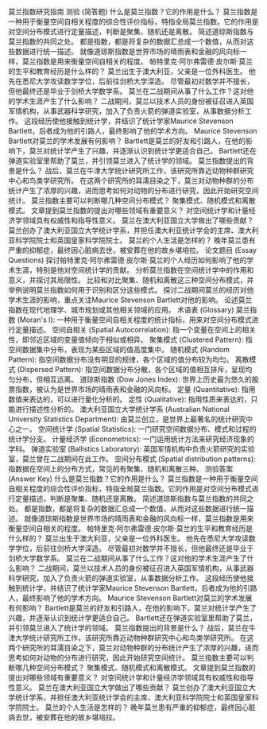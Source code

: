 莫兰指数研究指南
测验 (简答题)
什么是莫兰指数？它的作用是什么？ 莫兰指数是一种用于衡量空间自相关程度的综合性评价指标，特指全局莫兰指数。它的作用是对空间分布模式进行定量描述，判断是聚集、随机还是离散。
简述道琼斯指数与莫兰指数的共同之处。 都是指数，都是将复杂的数据汇总成一个数值，从而对这些数据进行统一描述。 就像道琼斯指数是世界市场的晴雨表和金融的风向标一样，莫兰指数是用来衡量空间自相关的程度。
帕特里克·阿尔弗雷德·皮尔斯·莫兰的生平和教育经历是什么样的？ 莫兰出生于澳大利亚，父亲是一位外科医生。 他先在悉尼大学攻读数学学位，后前往剑桥大学深造。 尽管最初对数学并不擅长，但他最终还是毕业于剑桥大学数学系。
莫兰在二战期间从事了什么工作？这对他的学术生涯产生了什么影响？ 二战期间，莫兰以技术人员的身份被征召进入英国军情机构，从事武器科学研究，加入了负责火箭的弹道实验室，从事数据分析工作。 这段经历使他接触到统计学，并结识了统计学家Maurice Stevenson Bartlett，后者成为他的引路人，最终影响了他的学术方向。
Maurice Stevenson Bartlett对莫兰的学术发展有何影响？ Bartlett是莫兰的好友和引路人，在他的影响下，莫兰对统计学产生了兴趣，并逐渐认识到统计学更适合自己。 Bartlett还在弹道实验室里帮助了莫兰，并引领莫兰进入了统计学的领域。
莫兰指数提出的背景是什么？ 战后，莫兰在牛津大学统计研究所工作，该研究所靠近动物种群研究中心和鸟类学研究所。 在这两个研究所的耳濡目染之下，莫兰对动物种群的分布统计产生了浓厚的兴趣，进而思考如何对动物的分布进行研究，因此开始研究空间统计。
莫兰指数主要可以判断哪几种空间分布模式？ 聚集模式、随机模式和离散模式。
文章提到莫兰指数的提出对哪些领域有重要意义？ 对空间统计学和计量经济学领域具有权威性和指导性意义。
莫兰在澳大利亚国立大学做出了哪些贡献？ 莫兰创办了澳大利亚国立大学统计学系，并担任澳大利亚统计学会的主席、澳大利亚科学院院士和英国皇家科学院院士。
莫兰的个人生活是怎样的？ 晚年莫兰患有严重的抑郁症，最终因心脏病去世，被安葬在他的故乡堪培拉。
论文题目 (Essay Questions)
探讨帕特里克·阿尔弗雷德·皮尔斯·莫兰的个人经历如何影响了他的学术生涯，特别是他对空间统计学的贡献。
分析莫兰指数在空间统计学中的作用和意义，并探讨其局限性。
比较和对比聚集、随机和离散这三种空间分布模式，并举例说明莫兰指数如何用于识别和区分这些模式。
探讨二战期间莫兰的经历对他学术生涯的影响，重点关注Maurice Stevenson Bartlett对他的影响。
论述莫兰指数在现代地理学、城市规划或其他相关领域的应用。
术语表 (Glossary)
莫兰指数 (Moran's I): 一种用于衡量空间自相关程度的统计指标，用来对空间分布模式进行定量描述。
空间自相关 (Spatial Autocorrelation): 指一个变量在空间上的相关性，即邻近区域的变量值倾向于相似或相异。
聚集模式 (Clustered Pattern): 指空间数据集中分布，表现为某些区域的值高度集中。
随机模式 (Random Pattern): 指空间数据分布没有明显的规律，各个区域的值分布较为均匀。
离散模式 (Dispersed Pattern): 指空间数据分布分散，各个区域的值相互排斥，呈现均匀分布，但相互远离。
道琼斯指数 (Dow Jones Index): 世界上历史最为悠久的股票指数，被认为是世界市场的晴雨表和金融的风向标。
定量 (Quantitative): 指用数值来表达的，可以进行量化分析的。
定性 (Qualitative): 指用性质来表达的，只能进行描述性分析的。
澳大利亚国立大学统计学系 (Australian National University Statistics Department): 由莫兰创立，是世界上最著名的统计研究中心之一。
空间统计学 (Spatial Statistics): 一门研究空间数据分布、模式和过程的统计学分支。
计量经济学 (Econometrics): 一门运用统计方法来研究经济现象的学科。
弹道实验室 (Ballistics Laboratory): 英国军情机构中负责火箭研究的实验室，莫兰曾在二战期间在此工作。
空间分布模式 (Spatial distribution patterns): 指数据在空间上的分布方式，常见的有聚集、随机和离散三种。
测验答案 (Answer Key)
什么是莫兰指数？它的作用是什么？ 莫兰指数是一种用于衡量空间自相关程度的综合性评价指标，特指全局莫兰指数。它的作用是对空间分布模式进行定量描述，判断是聚集、随机还是离散。
简述道琼斯指数与莫兰指数的共同之处。 都是指数，都是将复杂的数据汇总成一个数值，从而对这些数据进行统一描述。 就像道琼斯指数是世界市场的晴雨表和金融的风向标一样，莫兰指数是用来衡量空间自相关的程度。
帕特里克·阿尔弗雷德·皮尔斯·莫兰的生平和教育经历是什么样的？ 莫兰出生于澳大利亚，父亲是一位外科医生。 他先在悉尼大学攻读数学学位，后前往剑桥大学深造。 尽管最初对数学并不擅长，但他最终还是毕业于剑桥大学数学系。
莫兰在二战期间从事了什么工作？这对他的学术生涯产生了什么影响？ 二战期间，莫兰以技术人员的身份被征召进入英国军情机构，从事武器科学研究，加入了负责火箭的弹道实验室，从事数据分析工作。 这段经历使他接触到统计学，并结识了统计学家Maurice Stevenson Bartlett，后者成为他的引路人，最终影响了他的学术方向。
Maurice Stevenson Bartlett对莫兰的学术发展有何影响？ Bartlett是莫兰的好友和引路人，在他的影响下，莫兰对统计学产生了兴趣，并逐渐认识到统计学更适合自己。 Bartlett还在弹道实验室里帮助了莫兰，并引领莫兰进入了统计学的领域。
莫兰指数提出的背景是什么？ 战后，莫兰在牛津大学统计研究所工作，该研究所靠近动物种群研究中心和鸟类学研究所。 在这两个研究所的耳濡目染之下，莫兰对动物种群的分布统计产生了浓厚的兴趣，进而思考如何对动物的分布进行研究，因此开始研究空间统计。
莫兰指数主要可以判断哪几种空间分布模式？ 聚集模式、随机模式和离散模式。
文章提到莫兰指数的提出对哪些领域有重要意义？ 对空间统计学和计量经济学领域具有权威性和指导性意义。
莫兰在澳大利亚国立大学做出了哪些贡献？ 莫兰创办了澳大利亚国立大学统计学系，并担任澳大利亚统计学会的主席、澳大利亚科学院院士和英国皇家科学院院士。
莫兰的个人生活是怎样的？ 晚年莫兰患有严重的抑郁症，最终因心脏病去世，被安葬在他的故乡堪培拉。